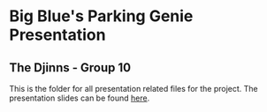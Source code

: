 # Big Blue's Parking Genie Presentation

## The Djinns - Group 10

This is the folder for all presentation related files for the project. The presentation slides can be found [here](https://docs.google.com/presentation/d/1zmSE7jhQ7ZfiP49om4L5GKaqWghZEpfjNWws7HIvLUY/edit?usp=sharing).